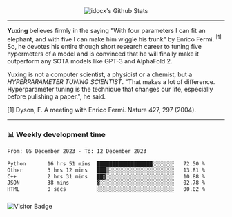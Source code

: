 <div align="center">
    <img align="center" src="https://github-readme-stats.vercel.app/api?username=idocx&show_icons=true&count_private=true&hide_border=true" alt="idocx's Github Stats"></img>
</div>

---

**Yuxing** believes firmly in the saying "With four parameters I can fit an elephant, and with five I can make him wiggle his trunk" by Enrico Fermi. <sup>[1]</sup> So, he devotes his entire though short research career to tuning five hypermeters of a model and is convinced that he will finally make it outperform any SOTA models like GPT-3 and AlphaFold 2.

Yuxing is not a computer scientist, a physicist or a chemist, but a *HYPERPARAMETER TUNING SCIENTIST*. "That makes a lot of difference. Hyperparameter tuning is the technique that changes our life, especially before pulishing a paper.", he said.

[1] Dyson, F. A meeting with Enrico Fermi. Nature 427, 297 (2004).


---

### 📊 Weekly development time
<!--START_SECTION:waka-->

```txt
From: 05 December 2023 - To: 12 December 2023

Python       16 hrs 51 mins  ██████████████████░░░░░░░   72.50 %
Other        3 hrs 12 mins   ███▒░░░░░░░░░░░░░░░░░░░░░   13.81 %
C++          2 hrs 31 mins   ██▓░░░░░░░░░░░░░░░░░░░░░░   10.88 %
JSON         38 mins         ▓░░░░░░░░░░░░░░░░░░░░░░░░   02.78 %
HTML         0 secs          ░░░░░░░░░░░░░░░░░░░░░░░░░   00.02 %
```

<!--END_SECTION:waka-->

### 

![Visitor Badge](https://visitor-badge.laobi.icu/badge?page_id=idocx.idocx)